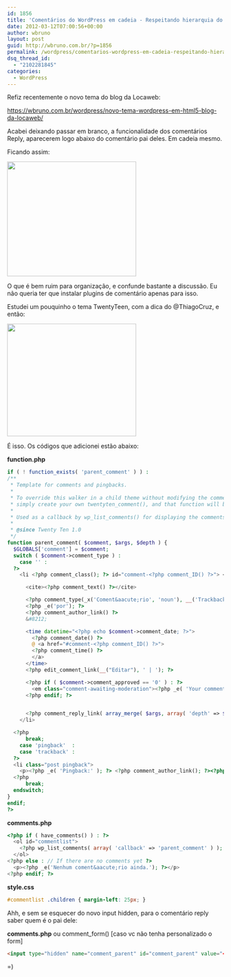 ```yaml
---
id: 1856
title: 'Comentários do WordPress em cadeia - Respeitando hierarquia do comentário pai'
date: 2012-03-12T07:00:56+00:00
author: wbruno
layout: post
guid: http://wbruno.com.br/?p=1856
permalink: /wordpress/comentarios-wordpress-em-cadeia-respeitando-hierarquia-comentario-pai/
dsq_thread_id:
  - "2102281845"
categories:
  - WordPress
---
```

Refiz recentemente o novo tema do blog da Locaweb:

<https://wbruno.com.br/wordpress/novo-tema-wordpress-em-html5-blog-da-locaweb/>

Acabei deixando passar em branco, a funcionalidade dos comentários Reply, aparecerem logo abaixo do comentário pai deles. Em cadeia mesmo.

Ficando assim:

<!--more-->



[<img src="/wp-content/uploads/2012/03/Screen-shot-2012-03-08-at-7.58.31-PM-300x266.png" alt="" title="Screen shot 2012-03-08 at 7.58.31 PM" width="300" height="266" class="aligncenter size-medium wp-image-1864" srcset="/wp-content/uploads/2012/03/Screen-shot-2012-03-08-at-7.58.31-PM-300x266.png 300w, /wp-content/uploads/2012/03/Screen-shot-2012-03-08-at-7.58.31-PM.png 902w" sizes="(max-width: 300px) 100vw, 300px" />](/wp-content/uploads/2012/03/Screen-shot-2012-03-08-at-7.58.31-PM.png)

O que é bem ruim para organização, e confunde bastante a discussão. Eu não queria ter que instalar plugins de comentário apenas para isso.

Estudei um pouquinho o tema TwentyTeen, com a dica do @ThiagoCruz, e então:

[<img src="/wp-content/uploads/2012/03/Screen-shot-2012-03-08-at-7.58.54-PM-300x261.png" alt="" title="Screen shot 2012-03-08 at 7.58.54 PM" width="300" height="261" class="aligncenter size-medium wp-image-1865" srcset="/wp-content/uploads/2012/03/Screen-shot-2012-03-08-at-7.58.54-PM-300x261.png 300w, /wp-content/uploads/2012/03/Screen-shot-2012-03-08-at-7.58.54-PM.png 919w" sizes="(max-width: 300px) 100vw, 300px" />](/wp-content/uploads/2012/03/Screen-shot-2012-03-08-at-7.58.54-PM.png)

É isso. Os códigos que adicionei estão abaixo:

**function.php**

``` php
if ( ! function_exists( 'parent_comment' ) ) :
/**
 * Template for comments and pingbacks.
 *
 * To override this walker in a child theme without modifying the comments template
 * simply create your own twentyten_comment(), and that function will be used instead.
 *
 * Used as a callback by wp_list_comments() for displaying the comments.
 *
 * @since Twenty Ten 1.0
 */
function parent_comment( $comment, $args, $depth ) {
  $GLOBALS['comment'] = $comment;
  switch ( $comment->comment_type ) :
    case '' :
  ?>
    <li <?php comment_class(); ?> id="comment-<?php comment_ID() ?>"> <?php echo get_avatar( $comment, 32 ); ?>

      <cite><?php comment_text() ?></cite>

      <?php comment_type(_x('Coment&aacute;rio', 'noun'), __('Trackback'), __('Pingback')); ?>
      <?php _e('por'); ?>
      <?php comment_author_link() ?>
      &#8212;

      <time datetime="<?php echo $comment->comment_date; ?>">
        <?php comment_date() ?>
        @ <a href="#comment-<?php comment_ID() ?>">
        <?php comment_time() ?>
        </a>
      </time>
      <?php edit_comment_link(__("Editar"), ' | '); ?>

      <?php if ( $comment->comment_approved == '0' ) : ?>
        <em class="comment-awaiting-moderation"><?php _e( 'Your comment is awaiting moderation.' ); ?></em>
      <?php endif; ?>


      <?php comment_reply_link( array_merge( $args, array( 'depth' => $depth, 'max_depth' => $args['max_depth'] ) ) ); ?>
    </li>

  <?php
      break;
    case 'pingback'  :
    case 'trackback' :
  ?>
  <li class="post pingback">
    <p><?php _e( 'Pingback:' ); ?> <?php comment_author_link(); ?><?php edit_comment_link( __( '(Edit)' ), ' ' ); ?></p>
  <?php
      break;
  endswitch;
}
endif;
?>
```

**comments.php**

``` php
<?php if ( have_comments() ) : ?>
  <ol id="commentlist">
    <?php wp_list_comments( array( 'callback' => 'parent_comment' ) ); ?>
  </ol>
<?php else : // If there are no comments yet ?>
  <p><?php _e('Nenhum coment&aacute;rio ainda.'); ?></p>
<?php endif; ?>
```

**style.css**

``` css
#commentlist .children { margin-left: 25px; }
```

Ahh, e sem se esquecer do novo input hidden, para o comentário reply saber quem é o pai dele:

**comments.php** ou comment_form() [caso vc não tenha personalizado o form]

``` html
<input type="hidden" name="comment_parent" id="comment_parent" value="<?php if( isset( $_GET['replytocom'] ) ) echo $_GET['replytocom']; ?>" />
```
=)
